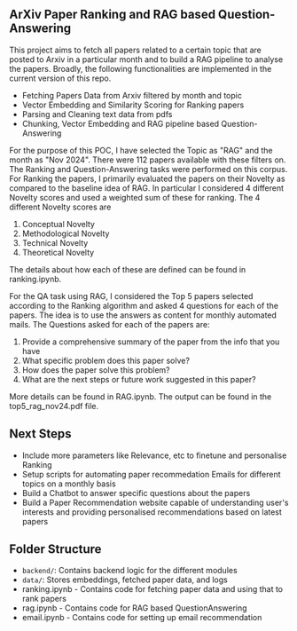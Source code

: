 ## ArXiv Paper Ranking and RAG based Question-Answering

This project aims to fetch all papers related to a certain topic that are posted to Arxiv in a particular month and to build a RAG pipeline to analyse the papers.
Broadly, the following functionalities are implemented in the current version of this repo.

- Fetching Papers Data from Arxiv filtered by month and topic
- Vector Embedding and Similarity Scoring for Ranking papers
- Parsing and Cleaning text data from pdfs
- Chunking, Vector Embedding and RAG pipeline based Question-Answering


For the purpose of this POC, I have selected the Topic as "RAG" and the month as "Nov 2024". There were 112 papers available with these filters on. 
The Ranking and Question-Answering tasks were performed on this corpus.
For Ranking the papers, I primarily evaluated the papers on their Novelty as compared to the baseline idea of RAG. In particular I considered 4 different Novelty scores and used a weighted sum of these for ranking. The 4 different Novelty scores are

1. Conceptual Novelty
2. Methodological Novelty
3. Technical Novelty
4. Theoretical Novelty

The details about how each of these are defined can be found in ranking.ipynb.

For the QA task using RAG, I considered the Top 5 papers selected according to the Ranking algorithm and asked 4 questions for each of the papers.
The idea is to use the answers as content for monthly automated mails. The Questions asked for each of the papers are:

1. Provide a comprehensive summary of the paper from the info that you have
2. What specific problem does this paper solve?
3. How does the paper solve this problem?
4. What are the next steps or future work suggested in this paper?

More details can be found in RAG.ipynb.
The output can be found in the top5_rag_nov24.pdf file. 

## Next Steps

- Include more parameters like Relevance, etc to finetune and personalise Ranking
- Setup scripts for automating paper recommedation Emails for different topics on a monthly basis
- Build a Chatbot to answer specific questions about the papers
- Build a Paper Recommendation website capable of understanding user's interests and providing personalised recommendations based on latest papers

## Folder Structure

- `backend/`: Contains backend logic for the different modules
- `data/`: Stores embeddings, fetched paper data, and logs
- ranking.ipynb - Contains code for fetching paper data and using that to rank papers
- rag.ipynb - Contains code for RAG based QuestionAnswering
- email.ipynb - Contains code for setting up email recommendation
